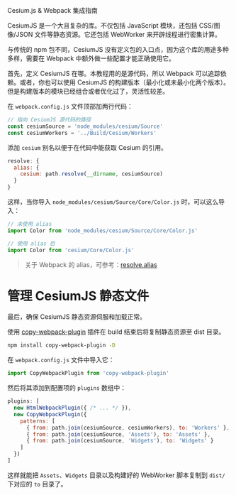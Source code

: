 Cesium.js & Webpack 集成指南

CesiumJS 是一个大且复杂的库。不仅包括 JavaScript 模块，还包括 CSS/图像/JSON 文件等静态资源。它还包括 WebWorker 来开辟线程进行密集计算。

与传统的 npm 包不同，CesiumJS 没有定义包的入口点，因为这个库的用途多种多样，需要在 Webpack 中额外做一些配置才能正确使用它。



首先，定义 CesiumJS 在哪。本教程用的是源代码，所以 Webpack 可以追踪依赖。或者，你也可以使用 CesiumJS 的构建版本（最小化或未最小化两个版本）。但是构建版本的模块已经组合或者优化过了，灵活性较差。



在 `webpack.config.js` 文件顶部加两行代码：

``` js
// 指向 CesiumJS 源代码的路径
const cesiumSource = 'node_modules/cesium/Source'
const cesiumWorkers = '../Build/Cesium/Workers'
```







添加 `cesium` 别名以便于在代码中能获取 Cesium 的引用。

``` js
resolve: {
  alias: {
    cesium: path.resolve(__dirname, cesiumSource)
  }
}
```

这样，当你导入 `node_modules/cesium/Source/Core/Color.js` 时，可以这么导入：

``` js
// 未使用 alias
import Color from 'node_modules/cesium/Source/Core/Color.js'

// 使用 alias 后
import Color from 'cesium/Core/Color.js'
```

> 关于 Webpack 的 alias，可参考：[resolve.alias](https://webpack.docschina.org/configuration/resolve/#resolvealias)



# 管理 CesiumJS 静态文件

最后，确保 CesiumJS 静态资源伺服和加载正常。

使用 [copy-webpack-plugin](https://github.com/webpack-contrib/copy-webpack-plugin) 插件在 build 结束后将复制静态资源至 dist 目录。

``` sh
npm install copy-webpack-plugin -D
```

在 `webpack.config.js` 文件中导入它：

``` js
import CopyWebpackPlugin from 'copy-webpack-plugin'
```

然后将其添加到配置项的 `plugins` 数组中：

``` js
plugins: [
  new HtmlWebpackPlugin({ /* ... */ }),
  new CopyWebpackPlugin({
    patterns: [
      { from: path.join(cesiumSource, cesiumWorkers), to: 'Workers' },
      { from: path.join(cesiumSource, 'Assets'), to: 'Assets' },
      { from: path.join(cesiumSource, 'Widgets'), to: 'Widgets' }
    ]
  })
]
```

这样就能把 `Assets`、`Widgets` 目录以及构建好的 WebWorker 脚本复制到 `dist/` 下对应的 `to` 目录了。

